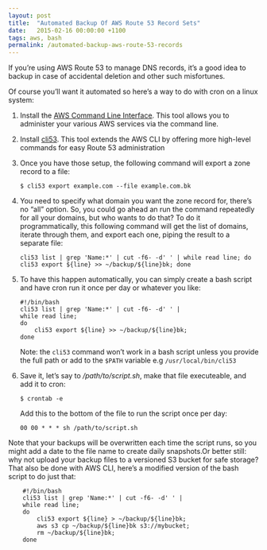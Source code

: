 ```yaml
---
layout: post
title:  "Automated Backup Of AWS Route 53 Record Sets"
date:   2015-02-16 00:00:00 +1100
tags: aws, bash
permalink: /automated-backup-aws-route-53-records
---
```


If you’re using AWS Route 53 to manage DNS records, it’s a good idea to backup in case of accidental deletion and other such misfortunes.

Of course you’ll want it automated so here’s a way to do with cron on a linux system:

1.  Install the [AWS Command Line Interface](http://docs.aws.amazon.com/cli/latest/userguide/installing.html). This tool allows you to administer your various AWS services via the command line.
2.  Install [cli53](https://github.com/barnybug/cli53). This tool extends the AWS CLI by offering more high-level commands for easy Route 53 administration
3.  Once you have those setup, the following command will export a zone record to a file:

        $ cli53 export example.com --file example.com.bk

4.  You need to specify what domain you want the zone record for, there’s no “all” option. So, you could go ahead an run the command repeatedly for all your domains, but who wants to do that? To do it programmatically, this following command will get the list of domains, iterate through them, and export each one, piping the result to a separate file:

        cli53 list | grep 'Name:*' | cut -f6- -d' ' | while read line; do cli53 export ${line} >> ~/backup/${line}bk; done

5.  To have this happen automatically, you can simply create a bash script and have cron run it once per day or whatever you like:

        #!/bin/bash
        cli53 list | grep 'Name:*' | cut -f6- -d' ' | 
        while read line; 
        do
            cli53 export ${line} >> ~/backup/${line}bk; 
        done

    Note: the `cli53` command won’t work in a bash script unless you provide the full path or add to the `$PATH` variable e.g `/usr/local/bin/cli53`

6.  Save it, let’s say to _/path/to/script.sh_, make that file executeable, and add it to cron:

        $ crontab -e

    Add this to the bottom of the file to run the script once per day:

        00 00 * * * sh /path/to/script.sh

Note that your backups will be overwritten each time the script runs, so you might add a date to the file name to create daily snapshots.Or better still: why not upload your backup files to a versioned S3 bucket for safe storage? That also be done with AWS CLI, here’s a modified version of the bash script to do just that:

        #!/bin/bash
        cli53 list | grep 'Name:*' | cut -f6- -d' ' | 
        while read line; 
        do
            cli53 export ${line} > ~/backup/${line}bk;
            aws s3 cp ~/backup/${line}bk s3://mybucket;
            rm ~/backup/${line}bk;
        done
